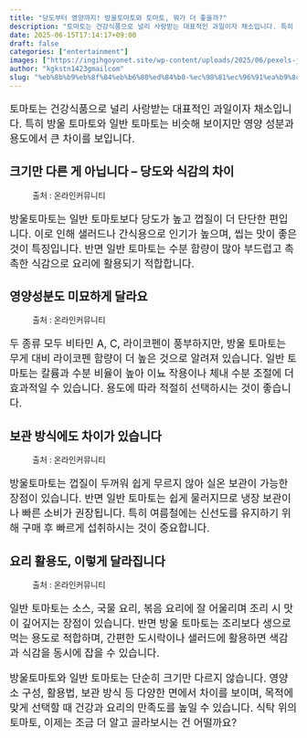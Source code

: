 ```yaml
---
title: "당도부터 영양까지! 방울토마토와 토마토, 뭐가 더 좋을까?"
description: "토마토는 건강식품으로 널리 사랑받는 대표적인 과일이자 채소입니다. 특히 방울 토마토와 일반 토마토는 비슷해 보이지만 영양 성분과 용도에서 큰 차이를 보입니다."
date: 2025-06-15T17:14:17+09:00
draft: false
categories: ["entertainment"]
images: ["https://ingihgoyonet.site/wp-content/uploads/2025/06/pexels-juanvidas-19852098-1024x683.jpg", "https://ingihgoyonet.site/wp-content/uploads/2025/06/pexels-jess-vide-5507591-683x1024.jpg", "https://ingihgoyonet.site/wp-content/uploads/2025/06/pexels-asphotograpy-96616-1024x683.jpg", "https://ingihgoyonet.site/wp-content/uploads/2025/06/pexels-pixabay-533280-1024x683.jpg"]
author: "kgkstn1423gmailcom"
slug: "%eb%8b%b9%eb%8f%84%eb%b6%80%ed%84%b0-%ec%98%81%ec%96%91%ea%b9%8c%ec%a7%80-%eb%b0%a9%ec%9a%b8%ed%86%a0%eb%a7%88%ed%86%a0%ec%99%80-%ed%86%a0%eb%a7%88%ed%86%a0-%eb%ad%90%ea%b0%80-%eb%8d%94-%ec%a2%8b"
---
```


<p style="font-size:18px">토마토는 건강식품으로 널리 사랑받는 대표적인 과일이자 채소입니다. 특히 방울 토마토와 일반 토마토는 비슷해 보이지만 영양 성분과 용도에서 큰 차이를 보입니다.</p> <h2 >크기만 다른 게 아닙니다 – 당도와 식감의 차이</h2> <figure ><img src="https://ingihgoyonet.site/wp-content/uploads/2025/06/pexels-juanvidas-19852098-1024x683.jpg" alt="" style="aspect-ratio:16/9;object-fit:cover"/><figcaption >출처 : 온라인커뮤니티</figcaption></figure> <p style="font-size:18px">방울토마토는 일반 토마토보다 당도가 높고 껍질이 더 단단한 편입니다. 이로 인해 샐러드나 간식용으로 인기가 높으며, 씹는 맛이 좋은 것이 특징입니다. 반면 일반 토마토는 수분 함량이 많아 부드럽고 촉촉한 식감으로 요리에 활용되기 적합합니다.</p> <h2 >영양성분도 미묘하게 달라요</h2> <figure ><img src="https://ingihgoyonet.site/wp-content/uploads/2025/06/pexels-jess-vide-5507591-683x1024.jpg" alt="" style="aspect-ratio:16/9;object-fit:cover"/><figcaption >출처 : 온라인커뮤니티</figcaption></figure> <p style="font-size:18px">두 종류 모두 비타민 A, C, 라이코펜이 풍부하지만, 방울 토마토는 무게 대비 라이코펜 함량이 더 높은 것으로 알려져 있습니다. 일반 토마토는 칼륨과 수분 비율이 높아 이뇨 작용이나 체내 수분 조절에 더 효과적일 수 있습니다. 용도에 따라 적절히 선택하시는 것이 좋습니다.</p> <h2 >보관 방식에도 차이가 있습니다</h2> <figure ><img src="https://ingihgoyonet.site/wp-content/uploads/2025/06/pexels-asphotograpy-96616-1024x683.jpg" alt="" style="aspect-ratio:16/9;object-fit:cover"/><figcaption >출처 : 온라인커뮤니티</figcaption></figure> <p style="font-size:18px">방울토마토는 껍질이 두꺼워 쉽게 무르지 않아 실온 보관이 가능한 장점이 있습니다. 반면 일반 토마토는 쉽게 물러지므로 냉장 보관이나 빠른 소비가 권장됩니다. 특히 여름철에는 신선도를 유지하기 위해 구매 후 빠르게 섭취하시는 것이 중요합니다.</p> <h2 >요리 활용도, 이렇게 달라집니다</h2> <figure ><img src="https://ingihgoyonet.site/wp-content/uploads/2025/06/pexels-pixabay-533280-1024x683.jpg" alt="" style="aspect-ratio:16/9;object-fit:cover"/><figcaption >출처 : 온라인커뮤니티</figcaption></figure> <p style="font-size:18px">일반 토마토는 소스, 국물 요리, 볶음 요리에 잘 어울리며 조리 시 맛이 깊어지는 장점이 있습니다. 반면 방울 토마토는 조리보다 생으로 먹는 용도로 적합하며, 간편한 도시락이나 샐러드에 활용하면 색감과 식감을 동시에 잡을 수 있습니다.</p> <p style="font-size:18px">방울토마토와 일반 토마토는 단순히 크기만 다르지 않습니다. 영양소 구성, 활용법, 보관 방식 등 다양한 면에서 차이를 보이며, 목적에 맞게 선택할 때 건강과 요리의 만족도를 높일 수 있습니다. 식탁 위의 토마토, 이제는 조금 더 알고 골라보시는 건 어떨까요?</p>
